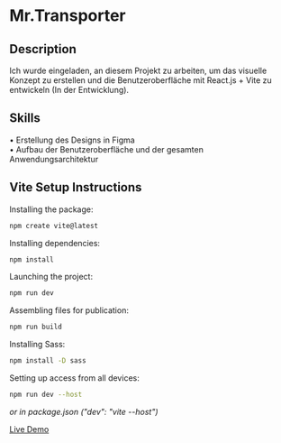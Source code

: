 # Mr.Transporter

## Description

Ich wurde eingeladen, an diesem Projekt zu arbeiten, um das visuelle Konzept zu erstellen und die Benutzeroberfläche mit React.js + Vite zu entwickeln (In der Entwicklung).

## Skills

•	Erstellung des Designs in Figma  
•	Aufbau der Benutzeroberfläche und der gesamten Anwendungsarchitektur

## Vite Setup Instructions

Installing the package:
```bash
npm create vite@latest
```

Installing dependencies:
```bash
npm install
```

Launching the project:
```bash
npm run dev
```

Assembling files for publication:
```bash
npm run build
```

Installing Sass:
```bash
npm install -D sass
```

Setting up access from all devices:
```bash
npm run dev --host
```
*or in package.json ("dev": "vite --host")*

[Live Demo](https://react-mr-transporter.vercel.app/)


